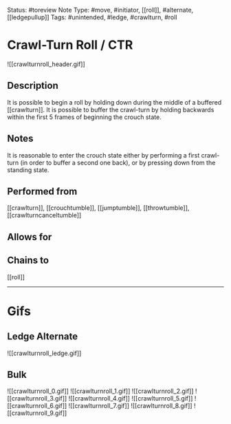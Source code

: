 Status: #toreview 
Note Type: #move, #initiator, [[roll]], #alternate, [[ledgepullup]]
Tags: #unintended, #ledge, #crawlturn, #roll

# Crawl-Turn Roll / CTR
![[crawlturnroll_header.gif]]
## Description
It is possible to begin a roll by holding down during the middle of a buffered [[crawlturn]]. It is possible to buffer the crawl-turn by holding backwards within the first 5 frames of beginning the crouch state.

## Notes
It is reasonable to enter the crouch state either by performing a first crawl-turn (in order to buffer a second one back), or by pressing down from the standing state.

## Performed from
[[crawlturn]], [[crouchtumble]], [[jumptumble]], [[throwtumble]], [[crawlturncanceltumble]]

## Allows for


## Chains to
[[roll]]

___
# Gifs
## Ledge Alternate
![[crawlturnroll_ledge.gif]]
## Bulk
![[crawlturnroll_0.gif]]
![[crawlturnroll_1.gif]]
![[crawlturnroll_2.gif]]
![[crawlturnroll_3.gif]]
![[crawlturnroll_4.gif]]
![[crawlturnroll_5.gif]]
![[crawlturnroll_6.gif]]
![[crawlturnroll_7.gif]]
![[crawlturnroll_8.gif]]
![[crawlturnroll_9.gif]]